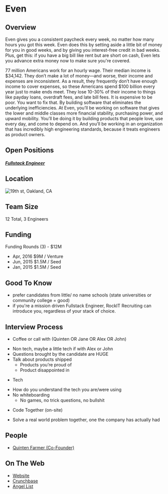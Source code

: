 # Even
## Overview
Even gives you a consistent paycheck every week, no matter how many hours you got this week. Even does this by setting aside a little bit of money for you in good weeks, and by giving you interest-free credit in bad weeks. Plus, get this: if you have a big bill like rent but are short on cash, Even lets you advance extra money now to make sure you're covered.

77 million Americans work for an hourly wage. Their median income is $34,142. They don’t make a lot of money—and worse, their income and expenses are inconsistent. As a result, they frequently don’t have enough income to cover expenses, so these Americans spend $100 billion every year just to make ends meet. They lose 10-30% of their income to things like payday loans, overdraft fees, and late bill fees. It is expensive to be poor.
You want to fix that. By building software that eliminates the underlying inefficiencies. At Even, you’ll be working on software that gives the lower and middle classes more financial stability, purchasing power, and upward mobility. You’ll be doing it by building products that people love, use every day, and come to depend on. And you’ll be working in an organization that has incredibly high engineering standards, because it treats engineers as product owners.

## Open Positions
##### [Fullstack Engineer](fullstack-engineer.md)

## Location
![19th st, Oakland, CA](https://maps.googleapis.com/maps/api/staticmap?center=19th+st,+oakland,+Ca&zoom=13&scale=false&size=600x300&maptype=roadmap&format=png&visual_refresh=true&markers=size:mid%7Ccolor:0xff0000%7Clabel:%7C1900+broadway,+oakland,+Ca)  

## Team Size
12 Total, 3 Engineers

## Funding
Funding Rounds (3) - $12M
+ Apr, 2016	$9M / Venture
+ Jun, 2015	$1.5M / Seed
+ Jan, 2015	$1.5M / Seed

## Good To Know
+ prefer candidates from little/ no name schools (state universities or community college = good)
+ if you're a mission driven Fullstack Engineer, RockIT Recruiting can introduce you, regardless of your stack of choice.

## Interview Process
+ Coffee or call with (Quinten OR Jane OR Alex OR John)
 - Non tech, maybe a little tech if with Alex or John
 - Questions brought by the candidate are HUGE
 - Talk about products shipped
   - Products you’re proud of
   - Product disappointed in
+ Tech
 - How do you understand the tech you are/were using
 - No whiteboarding
   - No games, no trick questions, no bullshit
+ Code Together (on-site)
 - Solve a real world problem together, one the company has actually had

## People
+ [Quinten Farmer (Co-Founder)](https://www.linkedin.com/in/quintendf)

## On The Web
+ [Website](http://www.even.com/)
+ [Crunchbase](https://www.crunchbase.com/organization/even-responsible-finance#/entity)
+ [Angel List](https://angel.co/even)
